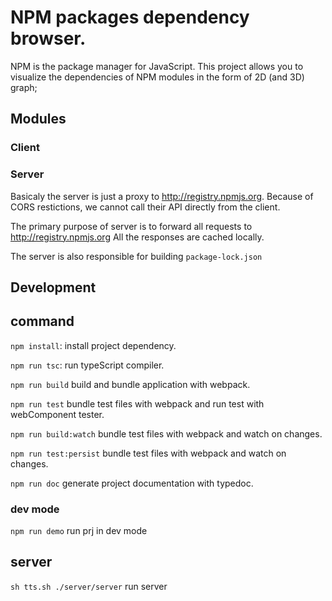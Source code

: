 # NPM packages dependency browser.

NPM is the package manager for JavaScript. 
This project allows you to visualize the dependencies of NPM modules in the form of 2D (and 3D) graph;

## Modules
### Client

### Server

Basicaly the server is just a proxy to http://registry.npmjs.org.
Because of CORS restictions, we cannot call their API directly from the client.

The primary purpose of server is to forward all requests to http://registry.npmjs.org
All the responses are cached locally.

The server is also responsible for building `package-lock.json`


## Development

## command

`npm install`: install project dependency.

`npm run tsc`: run typeScript compiler.

`npm run build` build and bundle application with webpack.

`npm run test` bundle test files with webpack and run test with webComponent tester.

`npm run build:watch` bundle test files with webpack and watch on changes.

`npm run test:persist` bundle test files with webpack and watch on changes.

`npm run doc` generate project documentation with typedoc.


### dev mode

`npm run demo` run prj in dev mode

## server



`sh tts.sh ./server/server` run server 
